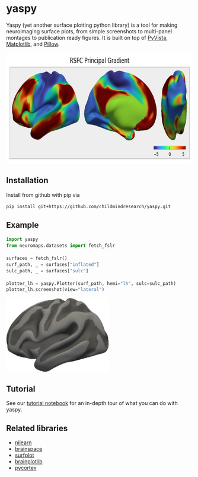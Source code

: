 # yaspy

Yaspy (yet another surface plotting python library) is a tool for making neuroimaging surface plots, from simple screenshots to multi-panel montages to publication ready figures. It is built on top of [PyVista](https://docs.pyvista.org/), [Matplotlib](https://matplotlib.org/), and [Pillow](https://pillow.readthedocs.io/en/stable/index.html).

<p align="left">
  <img src="doc/_static/img/rsfc_principal_gradient.png" height="300">
</p>

## Installation

Install from github with pip via

```bash
pip install git+https://github.com/childmindresearch/yaspy.git
```

## Example

```python
import yaspy
from neuromaps.datasets import fetch_fslr

surfaces = fetch_fslr()
surf_path, _ = surfaces["inflated"]
sulc_path, _ = surfaces["sulc"]

plotter_lh = yaspy.Plotter(surf_path, hemi="lh", sulc=sulc_path)
plotter_lh.screenshot(view="lateral")
```

<p align="left">
  <img src="doc/_static/img/example.png" height="200">
</p>

## Tutorial

See our [tutorial notebook](examples/tutorial.ipynb) for an in-depth tour of what you can do with yaspy.

## Related libraries

- [nilearn](https://nilearn.github.io/dev/modules/generated/nilearn.plotting.plot_surf.html)
- [brainspace](https://brainspace.readthedocs.io/en/latest/python_doc/api_doc/brainspace.plotting.html)
- [surfplot](https://github.com/danjgale/surfplot)
- [brainplotlib](https://github.com/feilong/brainplotlib)
- [pycortex](https://github.com/gallantlab/pycortex)
